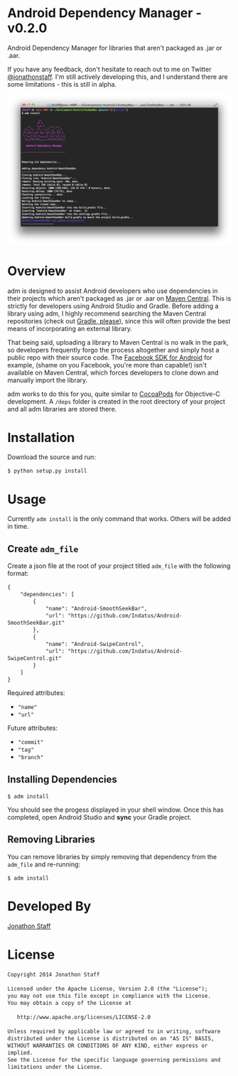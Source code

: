 Android Dependency Manager - v0.2.0
====================================

Android Dependency Manager for libraries that aren't packaged as .jar or .aar.

If you have any feedback, don't hesitate to reach out to me on Twitter [@jonathonstaff](https://twitter.com/jonathonstaff).  I'm still actively developing this, and I understand there are some limitations - this is still in alpha.

![adm running in Terminal](adm_screenshot.png)


Overview
========

adm is designed to assist Android developers who use dependencies in their projects which aren't packaged as .jar or .aar on [Maven Central](http://search.maven.org/).  This is strictly for developers using Android Studio and Gradle.  Before adding a library using adm, I highly recommend searching the Maven Central repositories (check out [Gradle, please](http://gradleplease.appspot.com/)), since this will often provide the best means of incorporating an external library.

That being said, uploading a library to Maven Central is no walk in the park, so developers frequently forgo the process altogether and simply host a public repo with their source code.  The [Facebook SDK for Android](https://github.com/facebook/facebook-android-sdk) for example, (shame on you Facebook, you're more than capable!) isn't available on Maven Central, which forces developers to clone down and manually import the library.

adm works to do this for you, quite similar to [CocoaPods](http://cocoapods.org/) for Objective-C development.  A `/deps` folder is created in the root directory of your project and all adm libraries are stored there.


Installation
============

Download the source and run:

````
$ python setup.py install
````


Usage
=====

Currently `adm install` is the only command that works.  Others will be added in time.


Create `adm_file`
-----------------

Create a json file at the root of your project titled `adm_file` with the following format:

````
{
	"dependencies": [
		{
			"name": "Android-SmoothSeekBar",
			"url": "https://github.com/Indatus/Android-SmoothSeekBar.git"
		},
		{
			"name": "Android-SwipeControl",
			"url": "https://github.com/Indatus/Android-SwipeControl.git"
		}
	]
}
````

Required attributes:

- `"name"`
- `"url"`

Future attributes:

- `"commit"`
- `"tag"`
- `"branch"`


Installing Dependencies
-----------------------

````
$ adm install
````

You should see the progess displayed in your shell window.  Once this has completed, open Android Studio and **sync** your Gradle project.


Removing Libraries
------------------

You can remove libraries by simply removing that dependency from the `adm_file` and re-running:

````
$ adm install
````


Developed By
============

[Jonathon Staff](http://jonathonstaff.com)


License
=======

    Copyright 2014 Jonathon Staff

    Licensed under the Apache License, Version 2.0 (the "License");
    you may not use this file except in compliance with the License.
    You may obtain a copy of the License at

       http://www.apache.org/licenses/LICENSE-2.0

    Unless required by applicable law or agreed to in writing, software
    distributed under the License is distributed on an "AS IS" BASIS,
    WITHOUT WARRANTIES OR CONDITIONS OF ANY KIND, either express or implied.
    See the License for the specific language governing permissions and
    limitations under the License.